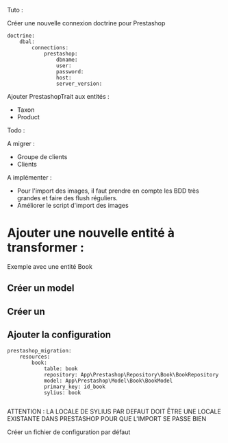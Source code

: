 Tuto :

Créer une nouvelle connexion doctrine pour Prestashop

```
doctrine:
    dbal:
        connections:
            prestashop:
                dbname:
                user:
                password:
                host:
                server_version:
```

Ajouter PrestashopTrait aux entités :

- Taxon
- Product

Todo :

A migrer :

- Groupe de clients
- Clients

A implémenter : 

- Pour l'import des images, il faut prendre en compte les BDD très grandes et faire des flush réguliers.
- Améliorer le script d'import des images


# Ajouter une nouvelle entité à transformer :

Exemple avec une entité Book

## Créer un model

## Créer un

## Ajouter la configuration

```
prestashop_migration:
    resources:
        book:
            table: book
            repository: App\Prestashop\Repository\Book\BookRepository
            model: App\Prestashop\Model\Book\BookModel
            primary_key: id_book
            sylius: book
            
```

ATTENTION : LA LOCALE DE SYLIUS PAR DEFAUT DOIT ÊTRE UNE LOCALE EXISTANTE DANS PRESTASHOP POUR QUE L'IMPORT SE PASSE
BIEN

Créer un fichier de configuration par défaut
